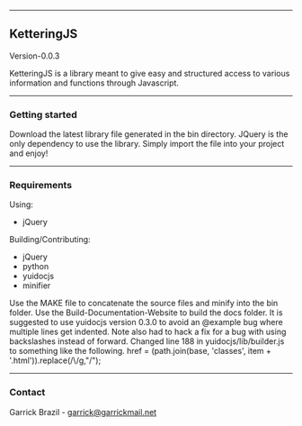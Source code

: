 
___
 
## KetteringJS 

Version-0.0.3

KetteringJS is a library meant to give easy and structured access
to various information and functions through Javascript. 
 
___

### Getting started

Download the latest library file generated in the bin directory. 
JQuery is the only dependency to use the library. Simply import
the file into your project and enjoy! 

___

 
### Requirements
 
Using:
- jQuery

Building/Contributing:
- jQuery
- python
- yuidocjs
- minifier
 
Use the MAKE file to concatenate the source files and minify into the 
bin folder. Use the Build-Documentation-Website to build the docs folder. 
It is suggested to use yuidocjs version 0.3.0 to avoid an @example bug 
where multiple lines get indented. Note also had to hack a fix for a bug 
with using backslashes instead of forward. Changed line 188 in 
yuidocjs/lib/builder.js to something like the following. 
href = (path.join(base, 'classes', item + '.html')).replace(/\\/g,"/");
___
 
### Contact
 
Garrick Brazil - garrick@garrickmail.net